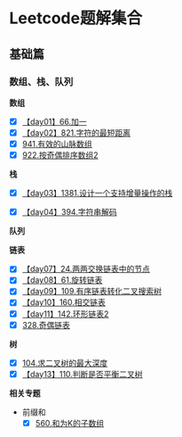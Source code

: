# Leetcode题解集合

## 基础篇

### 数组、栈、队列

**数组**

- [x] [【day01】66.加一](./basic/array_stack/day1-66.加一.md)
- [x] [【day02】821.字符的最短距离](./basic/array_stack/day2-821.字符的最短距离.md)
- [x] [941.有效的山脉数组](./basic/array_stack/941.有效的山脉数组.md)
- [x] [922.按奇偶排序数组2](./basic/array_stack/922.按奇偶排序数组2.md)

**栈**
- [x] [【day03】1381.设计一个支持增量操作的栈](./basic/array_stack/day3-1381.设计一个支持增量操作的栈.md)
- [x] [【day04】394.字符串解码](./basic/array_stack/day4-394字符串解码.md)


**队列**

**链表**

- [x] [【day07】24.两两交换链表中的节点](./basic/linked_list/day7-24.两两交换链表中的节点.md)
- [x] [【day08】61.旋转链表](./basic/linked_list/day8-61.旋转链表.md)
- [x] [【day09】109.有序链表转化二叉搜索树](./basic/linked_list/day8-61.旋转链表.md)
- [x] [【day10】160.相交链表](./basic/linked_list/day10-160.相交链表.md)
- [x] [【day11】142.环形链表2](./basic/linked_list/day11-142.环形链表2.md)
- [x] [328.奇偶链表](./basic/linked_list/328.奇偶链表.md)

**树**

- [x] [104.求二叉树的最大深度](./basic/tree/104-求二叉树的最大深度.md)
- [x] [【day13】110.判断是否平衡二叉树](./basic/tree/day13-104.求二叉树的最大深度.md)

**相关专题**

- 前缀和
  - [x] [560.和为K的子数组](./basic/array_stack/560.和为k的子数组.md)